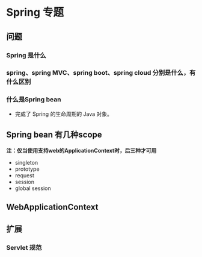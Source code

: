 # Spring 专题

## 问题

### Spring 是什么

### spring、spring MVC、spring boot、spring cloud 分别是什么，有什么区别

### 什么是Spring bean

* 完成了 Spring 的生命周期的 Java 对象。

## Spring bean 有几种scope

**注：仅当使用支持web的ApplicationContext时，后三种才可用**

* singleton
* prototype
* request
* session
* global session

## WebApplicationContext

## 扩展

### Servlet 规范
